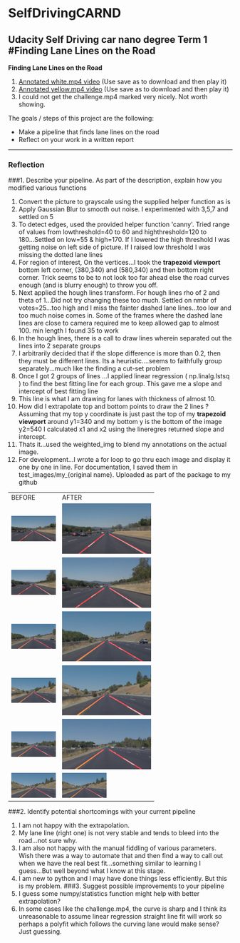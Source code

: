 # SelfDrivingCARND
Udacity Self Driving car nano degree Term 1
#**Finding Lane Lines on the Road** 
---

**Finding Lane Lines on the Road**

1. [Annotated white.mp4 video](/videos/white.mp4) (Use save as to download and then play it)
2. [Annotated yellow.mp4 video](/videos/yellow.mp4) (Use save as to download and then play it)
3. I could not get the challenge.mp4 marked very nicely. Not worth showing.

The goals / steps of this project are the following:
* Make a pipeline that finds lane lines on the road
* Reflect on your work in a written report
---
### Reflection

###1. Describe your pipeline. As part of the description, explain how you modified various functions
1. Convert the picture to grayscale using the supplied helper function as is
2. Apply Gaussian Blur to smooth out noise. I experimented with 3,5,7 and settled on 5
3. To detect edges, used the provided helper function 'canny'. Tried range of values from lowthreshold=40 to 60 and highthreshold=120 to 180...Settled on low=55 & high=170. If I lowered the high threshold I was getting noise on left side of picture. If I raised low threshold I was missing the dotted lane lines
4. For region of interest, On the vertices...I took the **trapezoid viewport** bottom left corner, (380,340) and (580,340) and then bottom right corner. Trick seems to be to not look too far ahead else the road curves enough (and is blurry enough) to throw you off.
5. Next applied the hough lines transform. For hough lines rho of 2 and theta of 1...Did not try changing these too much. Settled on nmbr of votes=25...too high and I miss the fainter dashed lane lines...too low and too much noise comes in. Some of the frames where the dashed lane lines are close to camera required me to keep allowed gap to almost 100. min length I found 35 to work
6. In the hough lines, there is a call to draw lines wherein separated out the lines into 2 separate groups
7. I arbitrarily decided that if the slope difference is more than 0.2, then they must be different lines. Its a heuristic....seems to faithfully group separately...much like the finding a cut-set problem
8. Once I got 2 groups of lines ...I applied linear regression ( np.linalg.lstsq ) to find the best fitting line for each group. This gave me a slope and intercept of best fitting line
9. This line is what I am drawing for lanes with thickness of almost 10.
10. How did I extrapolate top and bottom points to draw the 2 lines ? Assuming that my top y coordinate is just past the top of my **trapezoid viewport** around y1=340 and my bottom y is the bottom of the image y2=540 I calculated x1 and x2 using the lineregres returned slope and intercept.
11. Thats it...used the weighted_img to blend my annotations on the actual image.
12. For development...I wrote a for loop to go thru each image and display it one by one in line. For documentation, I saved them in test_images/my_{original name}. Uploaded as part of the package to my github
<table>
<tr><td>BEFORE</td><td>AFTER</td></tr>
<tr><td><img src="/test_images/my_solidWhiteCurve.jpg" style="width:100px;"/></td><td><img src="/test_images/my2_solidWhiteCurve.jpg" style="width: 200px;"/></td></tr>
<tr><td><img src="/test_images/my_solidWhiteRight.jpg" style="width:100px;"/></td><td><img src="/test_images/my2_solidWhiteRight.jpg" style="width: 200px;"/></td></tr>
<tr><td><img src="/test_images/my_solidYellowCurve.jpg" style="width:100px;"/></td><td><img src="/test_images/my2_solidYellowCurve.jpg" style="width: 200px;"/></td></tr>
<tr><td><img src="/test_images/my_solidYellowCurve2.jpg" style="width:100px;"/></td><td><img src="/test_images/my2_solidYellowCurve2.jpg" style="width: 200px;"/></td></tr>
<tr><td><img src="/test_images/my_solidYellowLeft.jpg" style="width:100px;"/></td><td><img src="/test_images/my2_solidYellowLeft.jpg" style="width: 200px;"/></td></tr>
<tr><td><img src="/test_images/my_whiteCarLaneSwitch.jpg" style="width:100px;"/></td><td><img src="/test_images/my2_whiteCarLaneSwitch.jpg" style="width:100px;"/></td></tr>
</table>

###2. Identify potential shortcomings with your current pipeline
1. I am not happy with the extrapolation. 
2. My lane line (right one) is not very stable and tends to bleed into the road...not sure why. 
3. I am also not happy with the manual fiddling of various parameters. Wish there was a way to automate that and then find a way to call out when we have the real best fit...something similar to learning I guess...But well beyond what I know at this stage.
4. I am new to python and I may have done things less efficiently. But this is my problem.
###3. Suggest possible improvements to your pipeline
1. I guess some numpy/statistics function might help with better extrapolation?
2. In some cases like the challenge.mp4, the curve is sharp and I think its unreasonable to assume linear regression straight line fit will work so perhaps a polyfit which follows the curving lane would make sense? Just guessing.
